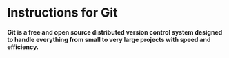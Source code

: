 # Instructions for Git
#### Git is a free and open source distributed version control system designed to handle everything from small to very large projects with speed and efficiency.


